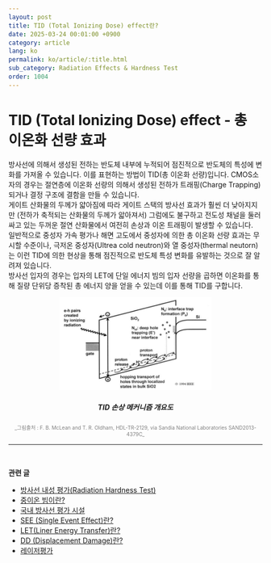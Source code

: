 ```yaml
---
layout: post
title: TID (Total Ionizing Dose) effect란?
date: 2025-03-24 00:01:00 +0900
category: article
lang: ko
permalink: ko/article/:title.html
sub_category: Radiation Effects & Hardness Test
order: 1004
---
```

# TID (Total Ionizing Dose) effect - 총 이온화 선량 효과
방사선에 의해서 생성된 전하는 반도체 내부에 누적되어 점진적으로 반도체의 특성에 변화를 가져올 수 있습니다. 이를 표현하는 방법이 TID(총 이온화 선량)입니다. CMOS소자의 경우는 절연층에 이온화 선량의 의해서 생성된 전하가 트래핑(Charge Trapping)되거나 결정 구조에 결함을 만들 수 있습니다. 
<br>
게이트 산화물의 두께가 얇아짐에 따라 게이트 스택의 방사선 효과가 훨씬 더 낮아지지만 (전하가 축적되는 산화물의 두께가 앏아져서) 그럼에도 불구하고 전도성 채널을 둘러싸고 있는 두꺼운 절연 산화물에서 여전히 손상과 이온 트래핑이 발생할 수 있습니다. 
<br>
일반적으로 중성자 가속 평가나 해면 고도에서 중성자에 의한 총 이온화 선량 효과는 무시할 수준이나, 극저온 중성자(Ultrea cold neutron)와 열 중성자(thermal neutorn)는 이런 TID에 의한 현상을 통해 점진적으로 반도체 특성 변화를 유발하는 것으로 잘 알려져 있습니다. 
<br>
방사선 입자의 경우는 입자의 LET에 단일 에너지 빔의 입자 선량을 곱하면 이온화를 통해 질량 단위당 증착된 총 에너지 양을 얻을 수 있는데 이를 통해 TID를 구합니다.

<p align="center"> 
  <img src="/assets/Articles/TID2.png"  style="width: 60%;" alt= "TID">
</p>

<!-- 이미지 설명 -->
<div align="center"> 
<h5>TID 손상 메커니즘 개요도</h5>
</div>
<div align="center" style="font-size: 10px; color: gray; ">
  _그림출처 : F. B. McLean and T. R. Oldham, HDL-TR-2129, via Sandia National Laboratories SAND2013-4379C_
</div>


-------------------------------------
<br/> <!-- 한줄 띄기 -->

**관련 글**
- [방사선 내성 평가(Radiation Hardness Test)](/ko/article/3.방사선-내성-평가.html)
- [중이온 빔이란?](/ko/article/10.중이온.html)
- [국내 방사선 평가 시설](/ko/article/19.국내방사선시설.html)
- [SEE (Single Event Effect)란?](/ko/article/1.-SEE.html)
- [LET(Liner Energy Transfer)란?](/ko/article/6.LET.html)
- [DD (Displacement Damage)란?](/ko/article/18.DD.html)
- [레이저평가](/ko/article/4.레이저평가.html)
